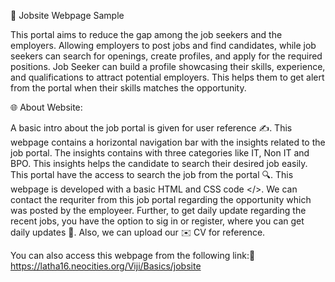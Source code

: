 💼 Jobsite Webpage Sample

This portal aims to reduce the gap among the  job seekers and the employers. 
Allowing employers to post jobs and find candidates, while job seekers can search for openings, create profiles, and apply for the required positions. 
Job Seeker can build a profile showcasing their skills, experience, and qualifications to attract potential employers. 
This helps them to get alert from the portal when their skills matches the opportunity. 


🌐 About Website:

A basic intro about the job portal is given for user reference ✍️.
This webpage contains a horizontal navigation bar with the insights related to the job portal. 
The insights contains with three categories like IT, Non IT and BPO. This insights helps the candidate to search their desired job easily.
This portal have the access to search the job from the portal 🔍.
This webpage is developed with a basic HTML and CSS code </>.
We can contact the requriter from this job portal regarding the opportunity which was posted by the employeer.
Further, to get daily update regarding the recent jobs, you have the option to sig in or register, where you can get daily updates 🔔.
Also, we can upload our ✉️ CV for reference.

You can also access this webpage from the following link:🔗 https://latha16.neocities.org/Viji/Basics/jobsite
